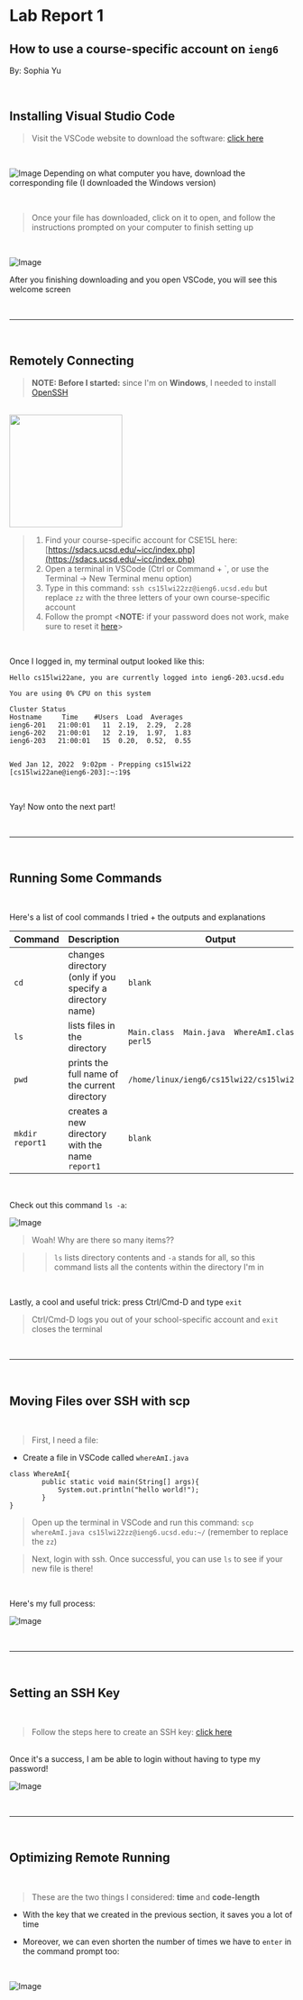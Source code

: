 # **Lab Report 1** 
## How to use a course-specific account on ```ieng6```
By: Sophia Yu

<br>

## **Installing Visual Studio Code**

> Visit the VSCode website to download the software: [click here](https://code.visualstudio.com/download)
<br> 

![Image](/screenshots/Pt1_a.PNG)
Depending on what computer you have, download the corresponding file (I downloaded the Windows version)

<br> 

>Once your file has downloaded, click on it to open, and follow the instructions prompted on your computer to finish setting up

<br>

![Image](screenshots\Pt1_c.PNG)


After you finishing downloading and you open VSCode, you will see this welcome screen

<br> 

---

<br>

## **Remotely Connecting**

>**NOTE: Before I started:** since I'm on **Windows**, I needed to install [OpenSSH](https://docs.microsoft.com/en-us/windows-server/administration/openssh/openssh_install_firstuse)

<br>

<img src="screenshots\Pt1_h.PNG" width=200px>

>1. Find your course-specific account for CSE15L here: [https://sdacs.ucsd.edu/~icc/index.php](https://sdacs.ucsd.edu/~icc/index.php)
>2. Open a terminal in VSCode (Ctrl or Command + `, or use the Terminal → New Terminal menu option)
>3. Type in this command: ```ssh cs15lwi22zz@ieng6.ucsd.edu``` but replace ```zz``` with the three letters of your own course-specific account
>4. Follow the prompt
><**NOTE:** if your password does not work, make sure to reset it [here](https://password.ucsd.edu/)>

<br>

Once I logged in, my terminal output looked like this:
```
Hello cs15lwi22ane, you are currently logged into ieng6-203.ucsd.edu

You are using 0% CPU on this system

Cluster Status
Hostname     Time    #Users  Load  Averages
ieng6-201   21:00:01   11  2.19,  2.29,  2.28
ieng6-202   21:00:01   12  2.19,  1.97,  1.83
ieng6-203   21:00:01   15  0.20,  0.52,  0.55


Wed Jan 12, 2022  9:02pm - Prepping cs15lwi22
[cs15lwi22ane@ieng6-203]:~:19$
```

<br>

Yay! Now onto the next part!

<br> 

---

<br>

## **Running Some Commands**

<br>

Here's a list of cool commands I tried + the outputs and explanations

| Command | Description | Output |
| ------- | ----------- | ------ |
| ```cd```      | changes directory (only if you specify a directory name) | ```blank```|
| ```ls```      | lists files in the directory | ```Main.class  Main.java  WhereAmI.class  perl5``` |
| ```pwd```     | prints the full name of the current directory | ```/home/linux/ieng6/cs15lwi22/cs15lwi22ane``` |
| ```mkdir report1``` | creates a new directory with the name ```report1``` | ```blank``` |

<br>

Check out this command ```ls -a```:

![Image](screenshots\Pt1_d.PNG)

>Woah! Why are there so many items??

>>```ls``` lists directory contents and ```-a``` stands for all, so this command lists all the contents within the directory I'm in

<br>

Lastly, a cool and useful trick: press Ctrl/Cmd-D and type ```exit```
>Ctrl/Cmd-D logs you out of your school-specific account and ```exit``` closes the terminal

<br> 

---

<br>

## **Moving Files over SSH with scp**

<br>

>First, I need a file:

* Create a file in VSCode called ```whereAmI.java```
```
class WhereAmI{
        public static void main(String[] args){
            System.out.println("hello world!");
        }
}
```

>Open up the terminal in VSCode and run this command: ```scp whereAmI.java cs15lwi22zz@ieng6.ucsd.edu:~/```  (remember to replace the ```zz```)

>Next, login with ssh. Once successful, you can use ```ls``` to see if your new file is there!

<br> 

Here's my full process:

![Image](screenshots\Pt1_e.PNG)

<br> 

---

<br>

## **Setting an SSH Key**

<br>

>Follow the steps here to create an SSH key: [click here](https://docs.microsoft.com/en-us/windows-server/administration/openssh/openssh_keymanagement#user-key-generation)

<br> Once it's a success, I am be able to login without having to type my password!

![Image](screenshots\Pt1_f.PNG)

<br> 

---

<br>

## **Optimizing Remote Running**

<br>

> These are the two things I considered: **time** and **code-length**

* With the key that we created in the previous section, it saves you a lot of time

* Moreover, we can even shorten the number of times we have to ```enter``` in the command prompt too:

<br>

![Image](screenshots\Pt1_g2.PNG)









